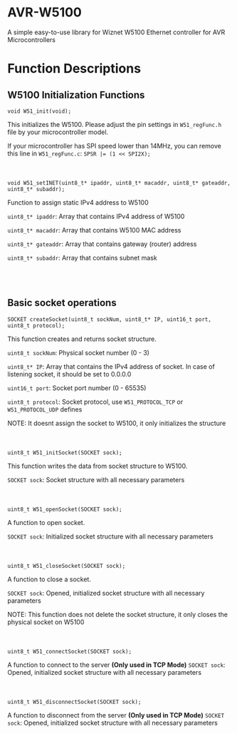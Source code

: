 # AVR-W5100
A simple easy-to-use library for Wiznet W5100 Ethernet controller for AVR Microcontrollers


# Function Descriptions
## W5100 Initialization Functions
```void W51_init(void);```

This initializes the W5100. Please adjust the pin settings in ```W51_regFunc.h``` file by your microcontroller model. 

If your microcontroller has SPI speed lower than 14MHz, you can remove this line in ```W51_regFunc.c```: ```SPSR |= (1 << SPI2X);```
<br><br><br><br>
```void W51_setINET(uint8_t* ipaddr, uint8_t* macaddr, uint8_t* gateaddr, uint8_t* subaddr);```

Function to assign static IPv4 address to W5100

```uint8_t* ipaddr```: Array that contains IPv4 address of W5100

```uint8_t* macaddr```: Array that contains W5100 MAC address

```uint8_t* gateaddr```: Array that contains gateway (router) address

```uint8_t* subaddr```: Array that contains subnet mask
<br><br><br><br>
## Basic socket operations
``` SOCKET createSocket(uint8_t sockNum, uint8_t* IP, uint16_t port, uint8_t protocol); ```

This function creates and returns socket structure.

```uint8_t sockNum```: Physical socket number (0 - 3)

```uint8_t* IP```: Array that contains the IPv4 address of socket. In case of listening socket, it should be set to 0.0.0.0

```uint16_t port```: Socket port number (0 - 65535)

```uint8_t protocol```: Socket protocol, use ```W51_PROTOCOL_TCP``` or ```W51_PROTOCOL_UDP``` defines

NOTE: It doesnt assign the socket to W5100, it only initializes the structure
<br><br><br><br>
```uint8_t W51_initSocket(SOCKET sock);```

This function writes the data from socket structure to W5100.

```SOCKET sock```: Socket structure with all necessary parameters
<br><br><br><br>
```uint8_t W51_openSocket(SOCKET sock);```

A function to open socket.

```SOCKET sock```: Initialized socket structure with all necessary parameters
<br><br><br><br>
```uint8_t W51_closeSocket(SOCKET sock);```

A function to close a socket.

```SOCKET sock```: Opened, initialized socket structure with all necessary parameters

NOTE: This function does not delete the socket structure, it only closes the physical socket on W5100
<br><br><br><br>
```uint8_t W51_connectSocket(SOCKET sock);```

A function to connect to the server **(Only used in TCP Mode)**
```SOCKET sock```: Opened, initialized socket structure with all necessary parameters
<br><br><br><br>
```uint8_t W51_disconnectSocket(SOCKET sock);```

A function to disconnect from the server **(Only used in TCP Mode)**
```SOCKET sock```: Opened, initialized socket structure with all necessary parameters
<br><br><br><br>
``````
